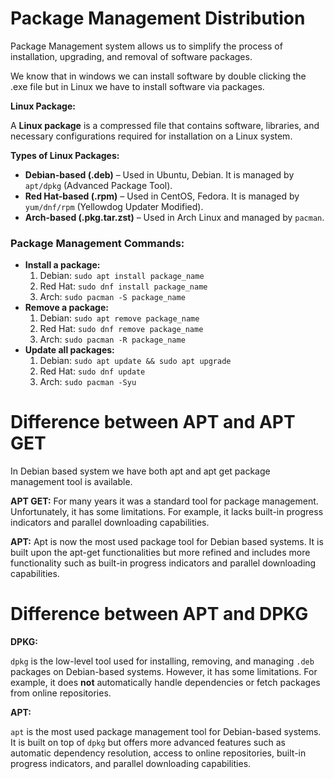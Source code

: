# Package Management Distribution

Package Management system allows us to simplify the process of installation, upgrading, and removal of software packages.

We know that in windows we can install software by double clicking the .exe file but in Linux we have to install software via packages.  

**Linux Package:**

A **Linux package** is a compressed file that contains software, libraries, and necessary configurations required for installation on a Linux system.

**Types of Linux Packages:**

- **Debian-based (.deb)** – Used in Ubuntu, Debian. It is managed by `apt/dpkg` (Advanced Package Tool).
- **Red Hat-based (.rpm)** – Used in CentOS, Fedora. It is managed by `yum/dnf/rpm` (Yellowdog Updater Modified).
- **Arch-based (.pkg.tar.zst)** – Used in Arch Linux and managed by `pacman`.

### **Package Management Commands:**

- **Install a package:**
    1. Debian: `sudo apt install package_name`
    2. Red Hat: `sudo dnf install package_name`
    3. Arch: `sudo pacman -S package_name`
- **Remove a package:**
    1. Debian: `sudo apt remove package_name`
    2. Red Hat: `sudo dnf remove package_name`
    3. Arch: `sudo pacman -R package_name`
- **Update all packages:**
    1. Debian: `sudo apt update && sudo apt upgrade`
    2. Red Hat: `sudo dnf update`
    3. Arch: `sudo pacman -Syu`

# Difference between APT and APT GET

In Debian based system we have both apt and apt get package management tool is available. 

**APT GET:** For many years it was a standard tool for package management. Unfortunately, it has some limitations. For example, it lacks built-in progress indicators and parallel downloading capabilities.

**APT:** Apt is now the most used package tool for Debian based systems. It is built upon the apt-get functionalities but more refined and includes more functionality such as built-in progress indicators and parallel downloading capabilities.

# Difference between APT and **DPKG**

**DPKG:**

`dpkg` is the low-level tool used for installing, removing, and managing `.deb` packages on Debian-based systems. However, it has some limitations. For example, it does **not** automatically handle dependencies or fetch packages from online repositories.

**APT:**

`apt` is the most used package management tool for Debian-based systems. It is built on top of `dpkg` but offers more advanced features such as automatic dependency resolution, access to online repositories, built-in progress indicators, and parallel downloading capabilities.
